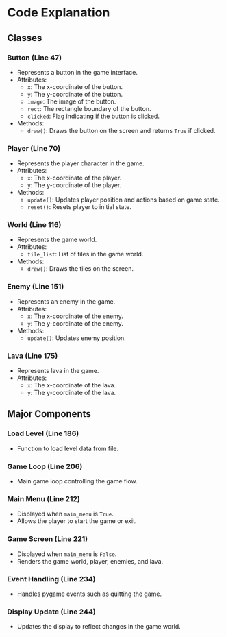 # Code Explanation

## Classes

### Button (Line 47)
- Represents a button in the game interface.
- Attributes:
  - `x`: The x-coordinate of the button.
  - `y`: The y-coordinate of the button.
  - `image`: The image of the button.
  - `rect`: The rectangle boundary of the button.
  - `clicked`: Flag indicating if the button is clicked.
- Methods:
  - `draw()`: Draws the button on the screen and returns `True` if clicked.

### Player (Line 70)
- Represents the player character in the game.
- Attributes:
  - `x`: The x-coordinate of the player.
  - `y`: The y-coordinate of the player.
- Methods:
  - `update()`: Updates player position and actions based on game state.
  - `reset()`: Resets player to initial state.

### World (Line 116)
- Represents the game world.
- Attributes:
  - `tile_list`: List of tiles in the game world.
- Methods:
  - `draw()`: Draws the tiles on the screen.

### Enemy (Line 151)
- Represents an enemy in the game.
- Attributes:
  - `x`: The x-coordinate of the enemy.
  - `y`: The y-coordinate of the enemy.
- Methods:
  - `update()`: Updates enemy position.

### Lava (Line 175)
- Represents lava in the game.
- Attributes:
  - `x`: The x-coordinate of the lava.
  - `y`: The y-coordinate of the lava.

## Major Components

### Load Level (Line 186)
- Function to load level data from file.

### Game Loop (Line 206)
- Main game loop controlling the game flow.

### Main Menu (Line 212)
- Displayed when `main_menu` is `True`.
- Allows the player to start the game or exit.

### Game Screen (Line 221)
- Displayed when `main_menu` is `False`.
- Renders the game world, player, enemies, and lava.

### Event Handling (Line 234)
- Handles pygame events such as quitting the game.

### Display Update (Line 244)
- Updates the display to reflect changes in the game world.

